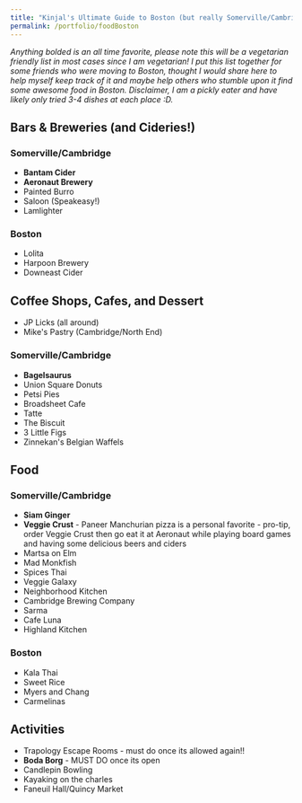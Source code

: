 ```yaml
---
title: "Kinjal's Ultimate Guide to Boston (but really Somerville/Cambridge), MA"
permalink: /portfolio/foodBoston
---
```


*Anything bolded is an all time favorite, please note this will be a vegetarian friendly list in most cases since I am vegetarian! I put this list together for some friends who were moving to Boston, thought I would share here to help myself keep track of it and maybe help others who stumble upon it find some awesome food in Boston. Disclaimer, I am a pickly eater and have likely only tried 3-4 dishes at each place :D.* 

## Bars & Breweries (and Cideries!) 

### Somerville/Cambridge
- **Bantam Cider**
- **Aeronaut Brewery**
- Painted Burro 
- Saloon (Speakeasy!)
- Lamlighter

### Boston
- Lolita
- Harpoon Brewery 
- Downeast Cider

## Coffee Shops, Cafes, and Dessert 
- JP Licks (all around) 
- Mike's Pastry (Cambridge/North End)

### Somerville/Cambridge
- **Bagelsaurus**
- Union Square Donuts 
- Petsi Pies 
- Broadsheet Cafe
- Tatte
- The Biscuit 
- 3 Little Figs
- Zinnekan's Belgian Waffels

## Food 

### Somerville/Cambridge
- **Siam Ginger**
- **Veggie Crust** - Paneer Manchurian pizza is a personal favorite - pro-tip, order Veggie Crust then go eat it at Aeronaut while playing board games and having some delicious beers and ciders 
- Martsa on Elm
- Mad Monkfish
- Spices Thai
- Veggie Galaxy 
- Neighborhood Kitchen 
- Cambridge Brewing Company
- Sarma
- Cafe Luna
- Highland Kitchen

### Boston
- Kala Thai 
- Sweet Rice
- Myers and Chang
- Carmelinas 

## Activities

- Trapology Escape Rooms - must do once its allowed again!! 
- **Boda Borg** - MUST DO once its open
- Candlepin Bowling
- Kayaking on the charles 
- Faneuil Hall/Quincy Market
